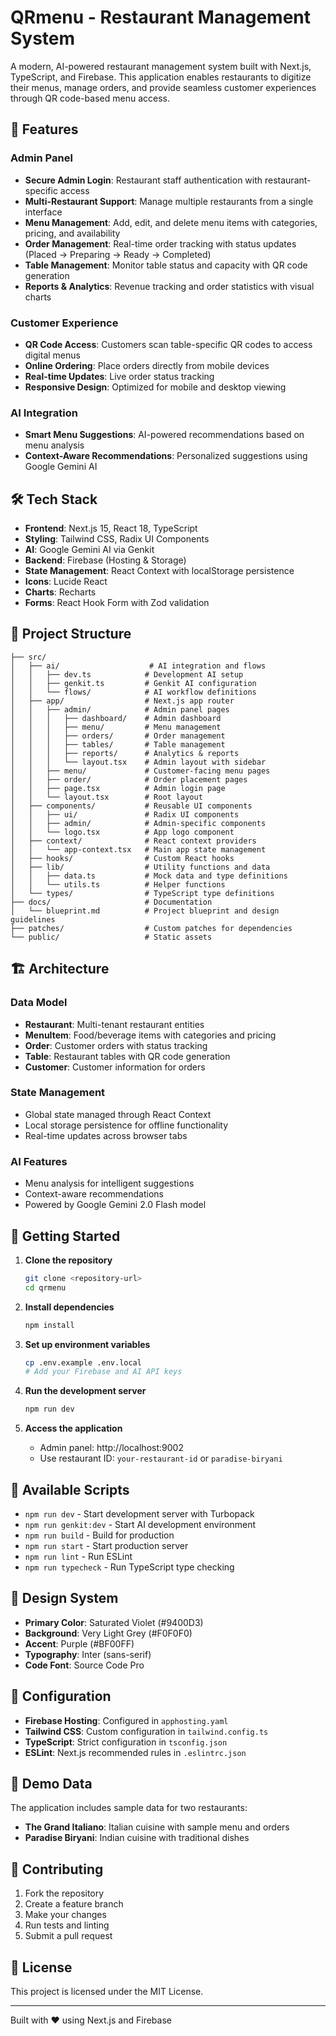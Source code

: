 # QRmenu - Restaurant Management System

A modern, AI-powered restaurant management system built with Next.js, TypeScript, and Firebase. This application enables restaurants to digitize their menus, manage orders, and provide seamless customer experiences through QR code-based menu access.

## 🚀 Features

### Admin Panel
- **Secure Admin Login**: Restaurant staff authentication with restaurant-specific access
- **Multi-Restaurant Support**: Manage multiple restaurants from a single interface
- **Menu Management**: Add, edit, and delete menu items with categories, pricing, and availability
- **Order Management**: Real-time order tracking with status updates (Placed → Preparing → Ready → Completed)
- **Table Management**: Monitor table status and capacity with QR code generation
- **Reports & Analytics**: Revenue tracking and order statistics with visual charts

### Customer Experience
- **QR Code Access**: Customers scan table-specific QR codes to access digital menus
- **Online Ordering**: Place orders directly from mobile devices
- **Real-time Updates**: Live order status tracking
- **Responsive Design**: Optimized for mobile and desktop viewing

### AI Integration
- **Smart Menu Suggestions**: AI-powered recommendations based on menu analysis
- **Context-Aware Recommendations**: Personalized suggestions using Google Gemini AI

## 🛠️ Tech Stack

- **Frontend**: Next.js 15, React 18, TypeScript
- **Styling**: Tailwind CSS, Radix UI Components
- **AI**: Google Gemini AI via Genkit
- **Backend**: Firebase (Hosting & Storage)
- **State Management**: React Context with localStorage persistence
- **Icons**: Lucide React
- **Charts**: Recharts
- **Forms**: React Hook Form with Zod validation

## 📁 Project Structure

```
├── src/
│   ├── ai/                    # AI integration and flows
│   │   ├── dev.ts            # Development AI setup
│   │   ├── genkit.ts         # Genkit AI configuration
│   │   └── flows/            # AI workflow definitions
│   ├── app/                  # Next.js app router
│   │   ├── admin/            # Admin panel pages
│   │   │   ├── dashboard/    # Admin dashboard
│   │   │   ├── menu/         # Menu management
│   │   │   ├── orders/       # Order management
│   │   │   ├── tables/       # Table management
│   │   │   ├── reports/      # Analytics & reports
│   │   │   └── layout.tsx    # Admin layout with sidebar
│   │   ├── menu/             # Customer-facing menu pages
│   │   ├── order/            # Order placement pages
│   │   ├── page.tsx          # Admin login page
│   │   └── layout.tsx        # Root layout
│   ├── components/           # Reusable UI components
│   │   ├── ui/               # Radix UI components
│   │   ├── admin/            # Admin-specific components
│   │   └── logo.tsx          # App logo component
│   ├── context/              # React context providers
│   │   └── app-context.tsx   # Main app state management
│   ├── hooks/                # Custom React hooks
│   ├── lib/                  # Utility functions and data
│   │   ├── data.ts           # Mock data and type definitions
│   │   └── utils.ts          # Helper functions
│   └── types/                # TypeScript type definitions
├── docs/                     # Documentation
│   └── blueprint.md          # Project blueprint and design guidelines
├── patches/                  # Custom patches for dependencies
└── public/                   # Static assets
```

## 🏗️ Architecture

### Data Model
- **Restaurant**: Multi-tenant restaurant entities
- **MenuItem**: Food/beverage items with categories and pricing
- **Order**: Customer orders with status tracking
- **Table**: Restaurant tables with QR code generation
- **Customer**: Customer information for orders

### State Management
- Global state managed through React Context
- Local storage persistence for offline functionality
- Real-time updates across browser tabs

### AI Features
- Menu analysis for intelligent suggestions
- Context-aware recommendations
- Powered by Google Gemini 2.0 Flash model

## 🚀 Getting Started

1. **Clone the repository**
   ```bash
   git clone <repository-url>
   cd qrmenu
   ```

2. **Install dependencies**
   ```bash
   npm install
   ```

3. **Set up environment variables**
   ```bash
   cp .env.example .env.local
   # Add your Firebase and AI API keys
   ```

4. **Run the development server**
   ```bash
   npm run dev
   ```

5. **Access the application**
   - Admin panel: http://localhost:9002
   - Use restaurant ID: `your-restaurant-id` or `paradise-biryani`

## 📜 Available Scripts

- `npm run dev` - Start development server with Turbopack
- `npm run genkit:dev` - Start AI development environment
- `npm run build` - Build for production
- `npm run start` - Start production server
- `npm run lint` - Run ESLint
- `npm run typecheck` - Run TypeScript type checking

## 🎨 Design System

- **Primary Color**: Saturated Violet (#9400D3)
- **Background**: Very Light Grey (#F0F0F0)
- **Accent**: Purple (#BF00FF)
- **Typography**: Inter (sans-serif)
- **Code Font**: Source Code Pro

## 🔧 Configuration

- **Firebase Hosting**: Configured in `apphosting.yaml`
- **Tailwind CSS**: Custom configuration in `tailwind.config.ts`
- **TypeScript**: Strict configuration in `tsconfig.json`
- **ESLint**: Next.js recommended rules in `.eslintrc.json`

## 📱 Demo Data

The application includes sample data for two restaurants:
- **The Grand Italiano**: Italian cuisine with sample menu and orders
- **Paradise Biryani**: Indian cuisine with traditional dishes

## 🤝 Contributing

1. Fork the repository
2. Create a feature branch
3. Make your changes
4. Run tests and linting
5. Submit a pull request

## 📄 License

This project is licensed under the MIT License.

---

Built with ❤️ using Next.js and Firebase
